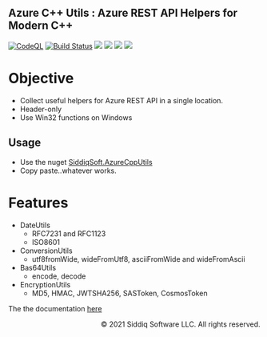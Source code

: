 Azure C++ Utils : Azure REST API Helpers for Modern C++
-------------------------------------------
<!-- badges -->
[![CodeQL](https://github.com/SiddiqSoft/azure-cpp-utils/actions/workflows/codeql-analysis.yml/badge.svg)](https://github.com/SiddiqSoft/azure-cpp-utils/actions/workflows/codeql-analysis.yml)
[![Build Status](https://dev.azure.com/siddiqsoft/siddiqsoft/_apis/build/status/SiddiqSoft.azure-cpp-utils?branchName=main)](https://dev.azure.com/siddiqsoft/siddiqsoft/_build/latest?definitionId=16&branchName=main)
![](https://img.shields.io/nuget/v/SiddiqSoft.AzureCppUtils)
![](https://img.shields.io/github/v/tag/SiddiqSoft/azure-cpp-utils)
![](https://img.shields.io/azure-devops/tests/siddiqsoft/siddiqsoft/16)
![](https://img.shields.io/azure-devops/coverage/siddiqsoft/siddiqsoft/16)
<!-- end badges -->

# Objective

- Collect useful helpers for Azure REST API in a single location.
- Header-only
- Use Win32 functions on Windows

## Usage
- Use the nuget [SiddiqSoft.AzureCppUtils](https://www.nuget.org/packages/SiddiqSoft.AzureCppUtils/)
- Copy paste..whatever works.

# Features 

- DateUtils
  - RFC7231 and RFC1123
  - ISO8601
- ConversionUtils
  - utf8fromWide, wideFromUtf8, asciiFromWide and wideFromAscii
- Bas64Utils
  - encode, decode
- EncryptionUtils
  - MD5, HMAC, JWTSHA256, SASToken, CosmosToken  

The the documentation [here](https://siddiqsoft.github.io/azure-cpp-utils/html/index.html)

<p align="right">
&copy; 2021 Siddiq Software LLC. All rights reserved.
</p>
